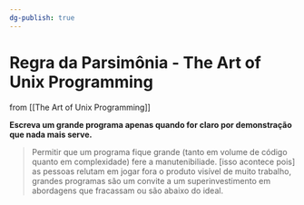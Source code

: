 ```yaml
---
dg-publish: true
---
```

# Regra da Parsimônia - The Art of Unix Programming

from [[The Art of Unix Programming]]

**Escreva um grande programa apenas quando for claro por demonstração que nada mais serve.**

> Permitir que um programa fique grande (tanto em volume de código quanto em complexidade) fere a manutenibiliade. [isso acontece pois] as pessoas relutam em jogar fora o produto visível de muito trabalho, grandes programas são um convite a um superinvestimento em abordagens que fracassam ou são abaixo do ideal.

